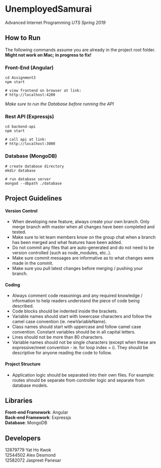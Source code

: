 # UnemployedSamurai

Advanced Internet Programming
<i>UTS Spring 2019</i>


## How to Run
The following commands assume you are already in the project root folder.
<b>Might not work on Mac; in progress to fix!</b>
### Front-End (Angular)
```
cd Assignment3
npm start

# view frontend on browser at link:
# http://localhost:4200
```

*Make sure to run the Database before running the API*

### Rest API (Expressjs)
```
cd backend-api
npm start

# call api at link:
# http://localhost:3000
```

### Database (MongoDB)
```
# create database directory
mkdir database

# run database server
mongod --dbpath ./database
```


## Project Guidelines
#### Version Control
- When developing new feature, always create your own branch. Only merge branch with master when all changes have been completed and tested.
- Make sure to let team members know on the group chat when a branch has been merged and what features have been added.
- Do not commit any files that are auto-generated and do not need to be version controlled (such as node_modules, etc..).
- Make sure commit messages are informative as to what changes were made in the commit.
- Make sure you pull latest changes before merging / pushing your branch.

#### Coding
- Always comment code reasonings and any required knowledge / information to help readers understand the piece of code being described.
- Code blocks should be indented inside the brackets.
- Variable names should start with lowercase characters and follow the camel case convention (ie. newVariableName). 
- Class names should start with uppercase and follow camel case convention. Constant variables should be in all capital letters.
- Lines should not be more than 80 characters.
- Variable names should not be single characters (except when these are expressive/meet convention - ie. for loop index = i). They should be descriptive for anyone reading the code to follow.

#### Project Structure
- Application logic should be separated into their own files. For example: routes should be separate from controller logic and separate from database models.


## Libraries

**Front-end Framework**: Angular<br>
**Back-end Framework**: Expressjs<br>
**Database**: MongoDB


## Developers

12879779 Yat Ho Kwok<br>
12544502 Alex Desmond<br>
12582072 Jaspreet Panesar<br>


